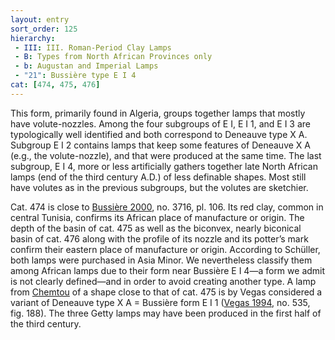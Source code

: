 ```yaml
---
layout: entry
sort_order: 125
hierarchy:
 - III: III. Roman-Period Clay Lamps
 - B: Types from North African Provinces only
 - b: Augustan and Imperial Lamps
 - "21": Bussière type E I 4
cat: [474, 475, 476]
---
```


This form, primarily found in Algeria, groups together lamps that mostly have volute-nozzles. Among the four subgroups of E I, E I 1, and E I 3 are typologically well identified and both correspond to Deneauve type X A. Subgroup E I 2 contains lamps that keep some features of Deneauve X A (e.g., the volute-nozzle), and that were produced at the same time. The last subgroup, E I 4, more or less artificially gathers together late North African lamps (end of the third century A.D.) of less definable shapes. Most still have volutes as in the previous subgroups, but the volutes are sketchier.

Cat. 474 is close to <a href='../../bibliography/#bussiere-2000'>Bussière 2000</a>, no. 3716, pl. 106. Its red clay, common in central Tunisia, confirms its African place of manufacture or origin. The depth of the basin of cat. 475 as well as the biconvex, nearly biconical basin of cat. 476 along with the profile of its nozzle and its potter’s mark confirm their eastern place of manufacture or origin. According to Schüller, both lamps were purchased in Asia Minor. We nevertheless classify them among African lamps due to their form near Bussière E I 4—a form we admit is not clearly defined—and in order to avoid creating another type. A lamp from <a href='../../map/#loc_320877'>Chemtou</a> of a shape close to that of cat. 475 is by Vegas considered a variant of Deneauve type X A = Bussière form E I 1 (<a href='../../bibliography/#vegas-1994'>Vegas 1994</a>, no. 535, fig. 188). The three Getty lamps may have been produced in the first half of the third century.
